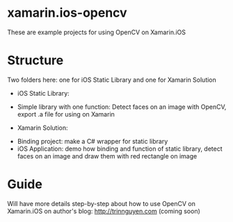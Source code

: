 xamarin.ios-opencv
==================

These are example projects for using OpenCV on Xamarin.iOS

Structure
===================
Two folders here: one for iOS Static Library and one for Xamarin Solution
- iOS Static Library: 
+ Simple library with one function: Detect faces on an image with OpenCV, export .a file for using on Xamarin
- Xamarin Solution:
+ Binding project: make a C# wrapper for static library
+ iOS Application: demo how binding and function of static library, detect faces on an image and draw them with red rectangle on image

Guide
===================
Will have more details step-by-step about how to use OpenCV on Xamarin.iOS on author's blog: http://trinnguyen.com (coming soon)

